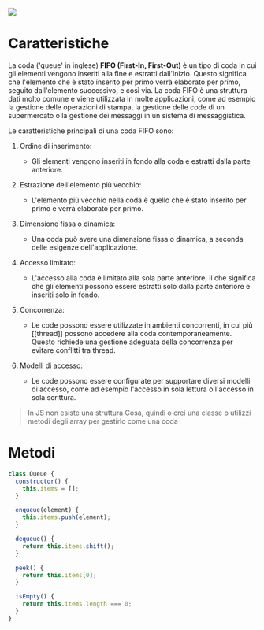 
![](https://i.imgur.com/CIUQyjH.png)


# Caratteristiche

La coda ('queue' in inglese) **FIFO (First-In, First-Out)** è un tipo di coda in cui gli elementi vengono inseriti alla fine e estratti dall'inizio. Questo significa che l'elemento che è stato inserito per primo verrà elaborato per primo, seguito dall'elemento successivo, e così via. La coda FIFO è una struttura dati molto comune e viene utilizzata in molte applicazioni, come ad esempio la gestione delle operazioni di stampa, la gestione delle code di un supermercato o la gestione dei messaggi in un sistema di messaggistica.

Le caratteristiche principali di una coda FIFO sono:

1.  Ordine di inserimento: 
	- Gli elementi vengono inseriti in fondo alla coda e estratti dalla parte anteriore.

2.  Estrazione dell'elemento più vecchio: 
	- L'elemento più vecchio nella coda è quello che è stato inserito per primo e verrà elaborato per primo.

3.  Dimensione fissa o dinamica: 
	- Una coda può avere una dimensione fissa o dinamica, a seconda delle esigenze dell'applicazione.

4.  Accesso limitato: 
	- L'accesso alla coda è limitato alla sola parte anteriore, il che significa che gli elementi possono essere estratti solo dalla parte anteriore e inseriti solo in fondo.

5.  Concorrenza: 
	- Le code possono essere utilizzate in ambienti concorrenti, in cui più [[thread]] possono accedere alla coda contemporaneamente. Questo richiede una gestione adeguata della concorrenza per evitare conflitti tra thread.

6.  Modelli di accesso: 
	- Le code possono essere configurate per supportare diversi modelli di accesso, come ad esempio l'accesso in sola lettura o l'accesso in sola scrittura.

>In JS non esiste una struttura Cosa, quindi o crei una classe o utilizzi metodi degli array per gestirlo come una coda

# Metodi

```js
class Queue {
  constructor() {
    this.items = [];
  }

  enqueue(element) {
    this.items.push(element);
  }

  dequeue() {
    return this.items.shift();
  }

  peek() {
    return this.items[0];
  }

  isEmpty() {
    return this.items.length === 0;
  }
}
```